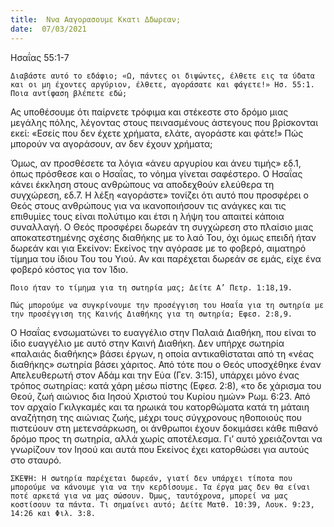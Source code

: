 ```yaml
---
title:  Ννα Ααγορασουμε Κκατι Δδωρεαν;
date:  07/03/2021
---
```


Ησαΐας 55:1-7

`Διαβάστε αυτό το εδάφιο; «Ω, πάντες οι διψώντες, έλθετε εις τα ύδατα και οι μη έχοντες αργύριον, έλθετε, αγοράσατε και φάγετε!» Ησ. 55:1. Ποια αντίφαση βλέπετε εδώ;`

Ας υποθέσουμε ότι παίρνετε τρόφιμα και στέκεστε στο δρόμο μιας μεγάλης πόλης, λέγοντας στους πεινασμένους άστεγους που βρίσκονται εκεί: «Εσείς που δεν έχετε χρήματα, ελάτε, αγοράστε και φάτε!» Πώς μπορούν να αγοράσουν, αν δεν έχουν χρήματα;

Όμως, αν προσθέσετε τα λόγια «άνευ αργυρίου και άνευ τιμής» εδ.1, όπως πρόσθεσε και ο Ησαΐας, το νόημα γίνεται σαφέστερο. Ο Ησαΐας κάνει έκκληση στους ανθρώπους να αποδεχθούν ελεύθερα τη συγχώρεση, εδ.7. Η λέξη «αγοράστε» τονίζει ότι αυτό που προσφέρει ο Θεός στους ανθρώπους για να ικανοποιήσουν τις ανάγκες και τις επιθυμίες τους είναι πολύτιμο και έτσι η λήψη του απαιτεί κάποια συναλλαγή. Ο Θεός προσφέρει δωρεάν τη συγχώρεση στο πλαίσιο μιας αποκατεστημένης σχέσης διαθήκης με το λαό Του, όχι όμως επειδή ήταν δωρεάν και για Εκείνον: Εκείνος την αγόρασε με το φοβερό, αιματηρό τίμημα του ίδιου Του του Υιού. Αν και παρέχεται δωρεάν σε εμάς, είχε ένα φοβερό κόστος για τον Ίδιο.

`Ποιο ήταν το τίμημα για τη σωτηρία μας; Δείτε Α’ Πετρ. 1:18,19.`

`Πώς μπορούμε να συγκρίνουμε την προσέγγιση του Ησαΐα για τη σωτηρία με την προσέγγιση της Καινής Διαθήκης για τη σωτηρία; Εφεσ. 2:8,9.`

Ο Ησαΐας ενσωματώνει το ευαγγέλιο στην Παλαιά Διαθήκη, που είναι το ίδιο ευαγγέλιο με αυτό στην Καινή Διαθήκη. Δεν υπήρχε σωτηρία «παλαιάς διαθήκης» βάσει έργων, η οποία αντικαθίσταται από τη «νέας διαθήκης» σωτηρία βάσει χάριτος. Από τότε που ο Θεός υποσχέθηκε έναν Απελευθερωτή στον Αδάμ και την Εύα (Γεν. 3:15), υπάρχει μόνο ένας τρόπος σωτηρίας: κατά χάρη μέσω πίστης (Εφεσ. 2:8), «το δε χάρισμα του Θεού, ζωή αιώνιος δια Ιησού Χριστού του Κυρίου ημών» Ρωμ. 6:23. Από τον αρχαίο Γκιλγκαμές και τα ηρωικά του κατορθώματα κατά τη μάταιη αναζήτηση της αιώνιας ζωής, μέχρι τους σύγχρονους ηθοποιούς που πιστεύουν στη μετενσάρκωση, οι άνθρωποι έχουν δοκιμάσει κάθε πιθανό δρόμο προς τη σωτηρία, αλλά χωρίς αποτέλεσμα. Γι’ αυτό χρειάζονται να γνωρίζουν τον Ιησού και αυτά που Εκείνος έχει κατορθώσει για αυτούς στο σταυρό.

`ΣΚΕΨΗ: Η σωτηρία παρέχεται δωρεάν, γιατί δεν υπάρχει τίποτα που μπορούμε να κάνουμε για να την κερδίσουμε. Τα έργα μας δεν θα είναι ποτέ αρκετά για να μας σώσουν. Όμως, ταυτόχρονα, μπορεί να μας κοστίσουν τα πάντα. Τι σημαίνει αυτό; Δείτε Ματθ. 10:39, Λουκ. 9:23, 14:26 και Φιλ. 3:8.`